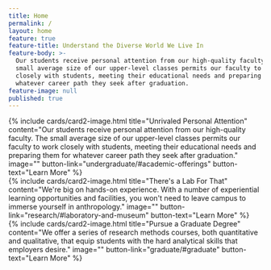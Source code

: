```yaml
---
title: Home
permalink: /
layout: home
feature: true
feature-title: Understand the Diverse World We Live In
feature-body: >-
  Our students receive personal attention from our high-quality faculty. The
  small average size of our upper-level classes permits our faculty to work
  closely with students, meeting their educational needs and preparing them for
  whatever career path they seek after graduation.
feature-image: null
published: true
---
```


<div class="row row-wide">
  <div class="col m12 l4">{% include cards/card2-image.html 
    title="Unrivaled Personal Attention" 
    content="Our students receive personal attention from our high-quality faculty. The small average size of our upper-level classes permits our faculty to work closely with students, meeting their educational needs and preparing them for whatever career path they seek after graduation."
    image="" 
    button-link="undergraduate/#academic-offerings" 
    button-text="Learn More" %}
  </div>
  <div class="row row-wide">
    <div class="col m12 l4">{% include cards/card2-image.html 
      title="There's a Lab For That" 
      content="We're big on hands-on experience. With a number of experiential learning opportunities and facilities, you won't need to leave campus to immerse yourself in anthropology."
      image="" 
      button-link="research/#laboratory-and-museum" 
      button-text="Learn More" %}
    </div>
    <div class="row row-wide">
      <div class="col m12 l4">{% include cards/card2-image.html 
        title="Pursue a Graduate Degree" 
        content="We offer a series of research methods courses, both quantitative and qualitative, that equip students with the hard analytical skills that employers desire." 
        image="" 
        button-link="graduate/#graduate" 
        button-text="Learn More" %}
      </div>
</div>
